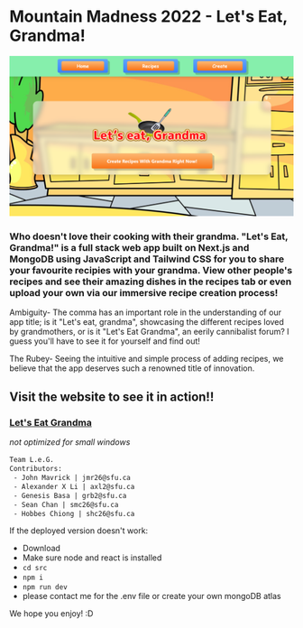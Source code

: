 # Mountain Madness 2022 - Let's Eat, Grandma!

 ![home page](/home.png)
 
### Who doesn't love their cooking with their grandma. "Let's Eat, Grandma!" is a full stack web app built on Next.js and MongoDB using JavaScript and Tailwind CSS for you to share your favourite recipies with your grandma. View other people's recipes and see their amazing dishes in the recipes tab or even upload your own via our immersive recipe creation process!
 
 
Ambiguity- The comma has an important role in the understanding of our app title; is it "Let's eat, grandma", showcasing the different recipes loved by grandmothers, or is it "Let's Eat Grandma", an eerily cannibalist forum? I guess you'll have to see it for yourself and find out!

The Rubey- Seeing the intuitive and simple process of adding recipes, we believe that the app deserves such a renowned title of innovation.

 
 ## Visit the website to see it in action!!
### [Let's Eat Grandma](https://leg.vercel.app/)
 

*not optimized for small windows*

```
Team L.e.G.
Contributors:
 - John Mavrick | jmr26@sfu.ca
 - Alexander X Li | axl2@sfu.ca
 - Genesis Basa | grb2@sfu.ca
 - Sean Chan | smc26@sfu.ca
 - Hobbes Chiong | shc26@sfu.ca
```

If the deployed version doesn't work:
- Download
- Make sure node and react is installed
- `cd src`
- `npm i`
- `npm run dev`
- please contact me for the .env file or create your own mongoDB atlas

We hope you enjoy! :D 
